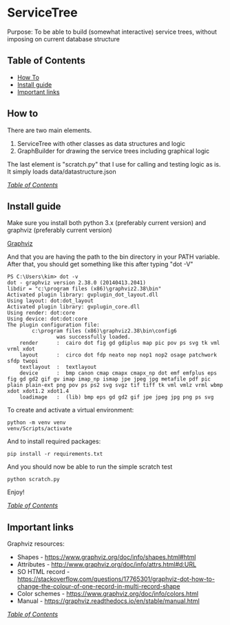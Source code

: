 # ServiceTree

Purpose: To be able to build (somewhat interactive) service trees, without imposing on current database structure

## Table of Contents

* [How To](#how-to)
* [Install guide](#install-guide)
* [Important links](#important-links)

## How to

There are two main elements.

1. ServiceTree with other classes as data structures and logic
1. GraphBuilder for drawing the service trees including graphical logic

The last element is "scratch.py" that I use for calling and testing logic as is. It simply loads data/datastructure.json

*[Table of Contents](#table-of-contents)*

## Install guide

Make sure you install both python 3.x (preferably current version) and graphviz (preferably current version)

[Graphviz](https://graphviz.gitlab.io/_pages/Download/Download_windows.html)

And that you are having the path to the bin directory in your PATH variable. After that, you should get something
like this after typing "dot -V"

    PS C:\Users\kim> dot -v
    dot - graphviz version 2.38.0 (20140413.2041)
    libdir = "c:\program files (x86)\graphviz2.38\bin"
    Activated plugin library: gvplugin_dot_layout.dll
    Using layout: dot:dot_layout
    Activated plugin library: gvplugin_core.dll
    Using render: dot:core
    Using device: dot:dot:core
    The plugin configuration file:
            c:\program files (x86)\graphviz2.38\bin\config6
                    was successfully loaded.
        render      :  cairo dot fig gd gdiplus map pic pov ps svg tk vml vrml xdot
        layout      :  circo dot fdp neato nop nop1 nop2 osage patchwork sfdp twopi
        textlayout  :  textlayout
        device      :  bmp canon cmap cmapx cmapx_np dot emf emfplus eps fig gd gd2 gif gv imap imap_np ismap jpe jpeg jpg metafile pdf pic plain plain-ext png pov ps ps2 svg svgz tif tiff tk vml vmlz vrml wbmp xdot xdot1.2 xdot1.4
        loadimage   :  (lib) bmp eps gd gd2 gif jpe jpeg jpg png ps svg

To create and activate a virtual environment:

    python -m venv venv
    venv/Scripts/activate

And to install required packages:

    pip install -r requirements.txt

And you should now be able to run the simple scratch test

    python scratch.py

Enjoy!

*[Table of Contents](#table-of-contents)*

## Important links

Graphviz resources:

* Shapes - <https://www.graphviz.org/doc/info/shapes.html#html>
* Attributes - <http://www.graphviz.org/doc/info/attrs.html#d:URL>
* SO HTML record - <https://stackoverflow.com/questions/17765301/graphviz-dot-how-to-change-the-colour-of-one-record-in-multi-record-shape>
* Color schemes - <https://www.graphviz.org/doc/info/colors.html>
* Manual - <https://graphviz.readthedocs.io/en/stable/manual.html>

*[Table of Contents](#table-of-contents)*
